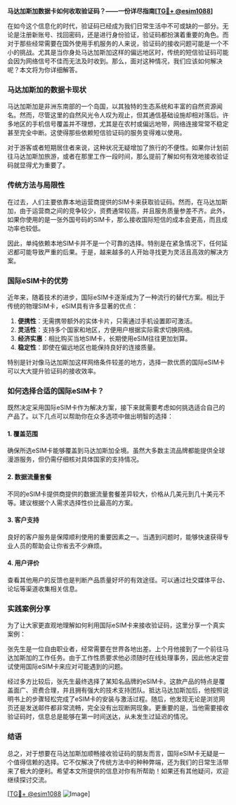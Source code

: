 **马达加斯加数据卡如何收取验证码？——一份详尽指南[[TG💪+ @esim1088](https://t.me/s/esim1088)]**

在如今这个信息化的时代，验证码已经成为我们日常生活中不可或缺的一部分。无论是注册新账号、找回密码，还是进行身份验证，验证码都扮演着重要的角色。而对于那些经常需要在国外使用手机服务的人来说，验证码的接收问题可能是一个不小的挑战。尤其是当你身处马达加斯加这样的偏远地区时，传统的短信验证码可能会因为网络信号不佳而无法及时收到。那么，面对这种情况，我们应该如何解决呢？本文将为你详细解答。

### 马达加斯加的数据卡现状

马达加斯加是非洲东南部的一个岛国，以其独特的生态系统和丰富的自然资源闻名。然而，尽管这里的自然风光令人叹为观止，但其通信基础设施却相对落后。许多地区的手机信号覆盖并不理想，尤其是在农村或偏远地带，网络连接常常不稳定甚至完全中断。这使得那些依赖短信验证码的服务变得难以使用。

对于游客或者短期居住者来说，这种状况无疑增加了旅行的不便性。如果你计划前往马达加斯加旅游，或者在那里工作一段时间，那么提前了解如何有效地接收验证码就显得尤为重要了。

### 传统方法与局限性

在过去，人们主要依靠本地运营商提供的SIM卡来获取验证码。然而，在马达加斯加，由于运营商之间的竞争较少，资费通常较高，并且服务质量参差不齐。此外，如果你使用的是一张外国号码的SIM卡，那么接收国际短信的成本会更高，而且成功率也较低。

因此，单纯依赖本地SIM卡并不是一个可靠的选择。特别是在紧急情况下，任何延迟都可能导致严重的后果。于是，越来越多的人开始寻找更为灵活且高效的解决方案。

### 国际eSIM卡的优势

近年来，随着技术的进步，国际eSIM卡逐渐成为了一种流行的替代方案。相比于传统的物理SIM卡，eSIM具有许多显著的优点：

1. **便携性**：无需携带额外的实体卡片，只需通过手机设置即可激活。
2. **灵活性**：支持多个国家和地区，方便用户根据实际需求切换网络。
3. **经济实惠**：相比购买当地SIM卡，长期使用eSIM往往更加划算。
4. **稳定性**：即使在偏远地区也能保持良好的连接质量。

特别是针对像马达加斯加这样网络条件较差的地方，选择一款优质的国际eSIM卡可以大大提升验证码的接收效率。

### 如何选择合适的国际eSIM卡？

既然决定采用国际eSIM卡作为解决方案，接下来就需要考虑如何挑选适合自己的产品了。以下几点可以帮助你在众多选项中做出明智的选择：

#### 1. 覆盖范围
确保所选eSIM卡能够覆盖到马达加斯加全境。虽然大多数主流品牌都能提供全球漫游服务，但仍需仔细核对具体国家的支持情况。

#### 2. 数据流量套餐
不同的eSIM卡提供商提供的数据流量套餐差异较大，价格从几美元到几十美元不等。建议根据个人需求选择性价比最高的方案。

#### 3. 客户支持
良好的客户服务是保障顺利使用的重要因素之一。当遇到问题时，能够快速获得专业人员的帮助会让你省去不少麻烦。

#### 4. 用户评价
查看其他用户的反馈也是判断产品质量好坏的有效途径。可以通过社交媒体平台、论坛等渠道收集相关信息。

### 实践案例分享

为了让大家更直观地理解如何利用国际eSIM卡来接收验证码，这里分享一个真实案例：

张先生是一位自由职业者，经常需要在世界各地出差。上个月他接到了一个前往马达加斯加的工作任务。由于工作性质要求他必须随时在线处理事务，因此他决定尝试使用国际eSIM卡来应对可能遇到的问题。

经过多方比较后，张先生最终选择了某知名品牌的eSIM卡。这款产品的特点是覆盖面广、资费合理，并且拥有强大的技术支持团队。抵达马达加斯加后，他按照说明书上的步骤轻松完成了eSIM卡的安装与激活过程。随后，他发现无论是浏览网页还是发送邮件都非常流畅，完全没有出现断网现象。更重要的是，当他需要接收验证码时，信息总是能够在第一时间送达，从未发生过延迟的情况。

### 结语

总之，对于想要在马达加斯加顺畅接收验证码的朋友而言，国际eSIM卡无疑是一个值得信赖的选择。它不仅解决了传统方法中的种种弊端，还为我们的日常生活带来了极大的便利。希望本文所提供的信息对你有所帮助！如果还有其他疑问，欢迎继续探讨交流。

[[TG💪+ @esim1088](https://t.me/s/esim1088) ![Image](https://i.postimg.cc/4NQfJmqS/Snipaste-2025-05-13-00-14-12.png)]